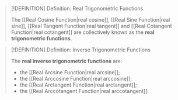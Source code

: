 >[!DEFINITION] Definition: Real Trigonometric Functions
>
>The [[Real Cosine Function|real cosine]], [[Real Sine Function|real sine]], [[Real Tangent Function|real tangent]] and [[Real Cotangent Function|real cotangent]] are collectively known as the **real trigonometric functions**.
>

>[!DEFINITION] Definition: Inverse Trigonometric Functions
>
>The **real inverse trigonometric functions** are:
>
>- the [[Real Arcsine Function|real arcsine]];
>- the [[Real Arccosine Function|real arccosine]];
>- the [[Real Arctangent Function|real arctangent]];
>- the [[Real Arccotangent Function|real arccotangent]].
>